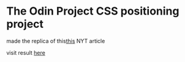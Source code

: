 # The Odin Project CSS positioning project 

made the replica of this[this](https://www.nytimes.com/2014/03/18/science/space/detection-of-waves-in-space-buttresses-landmark-theory-of-big-bang.html?_r=0) NYT article

visit result [here](https://yilmazgunalp.github.io/nyt/)

